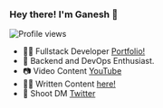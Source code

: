 ### Hey there! I'm Ganesh 👋

<p align="left"> <img src="https://komarev.com/ghpvc/?username=ganeshpatil386386&label=Profile%20views&color=0e75b6&style=flat" alt="Profile views" /> </p>

- 👩‍💻 Fullstack Developer [Portfolio!](https://ganeshpatil386386.github.io/)  
- 🎯 Backend and DevOps Enthusiast.  
- 📷 Video Content [YouTube](https://www.youtube.com/@devgancode)
- ✍🏻 Written Content [here!](https://blog-devgancode.vercel.app/)  
- 📌 Shoot DM [Twitter](https://twitter.com/devgancode)



<!--START_SECTION:activity-->

<!--END_SECTION:activity-->
